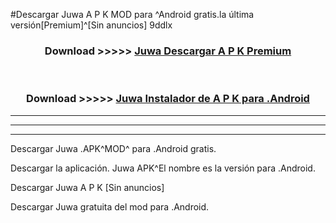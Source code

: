 #Descargar Juwa  A P K MOD para ^Android gratis.la última versión[Premium]^[Sin anuncios] 9ddlx



<div align="center">
<h3>Download >>>>> <a href="https://es-web.web.app/?es= Juwa ">Juwa  Descargar A P K Premium</a></h3><br>

<h3>Download >>>>> <a href="https://es-web.web.app/?es= Juwa ">Juwa  Instalador de A P K para .Android</a></h3>
</div>


----------------------------------------------------------

----------------------------------------------------------

----------------------------------------------------------

Descargar Juwa  .APK^MOD^ para .Android gratis.

Descargar la aplicación. Juwa  APK^El nombre es la versión para .Android.

Descargar Juwa  A P K [Sin anuncios]

Descargar Juwa  gratuita del mod para .Android.